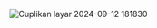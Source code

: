 ![Cuplikan layar 2024-09-12 181830](https://github.com/user-attachments/assets/31e49e0f-2f5b-44e3-9108-51029b88ed3b)
